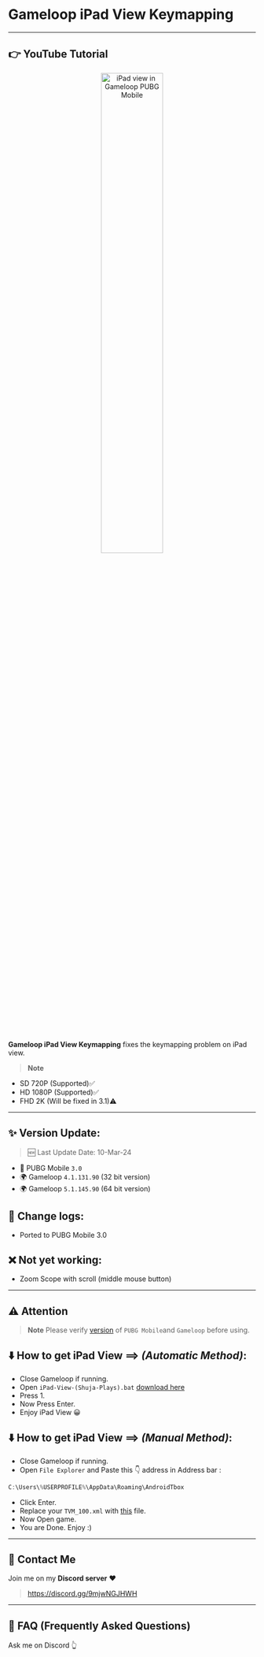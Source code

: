 # Gameloop iPad View Keymapping

---
## 👉 YouTube Tutorial
<a href="https://www.youtube.com/watch?v=2CHkmXX25Vk" title="iPad view in Pubg Mobile without any file">
  <p align="center">
    <img width="50%" src="https://i3.ytimg.com/vi/2CHkmXX25Vk/maxresdefault.jpg" alt="iPad view in Gameloop PUBG Mobile"/>
  </p>
</a>

**Gameloop iPad View Keymapping** fixes the keymapping problem on iPad view. 
> **Note**
- SD 720P (Supported)✅
- HD 1080P (Supported)✅
- FHD 2K (Will be fixed in 3.1)⚠️
---

## ✨ Version Update:

> 🆕 Last Update Date: 10-Mar-24
- 🔫 PUBG Mobile `3.0`
- 🌍 Gameloop `4.1.131.90` (32 bit version)
- 🌍 Gameloop `5.1.145.90` (64 bit version)

## 📜 Change logs:
- Ported to PUBG Mobile 3.0

## ❌ Not yet working:

- Zoom Scope with scroll (middle mouse button)
---

## ⚠️ Attention
> **Note**
> Please verify [version](https://github.com/cool-dev-code/Gameloop-iPad-view-Keymapping/blob/main/Readme.md#version-update) of `PUBG Mobile`and `Gameloop` before using.

## ⬇️ How to get iPad View ==> *(Automatic Method)*:

- Close Gameloop if running.
- Open `iPad-View-(Shuja-Plays).bat` [download here](https://github.com/cool-dev-code/Gameloop-Pro-Keymapping/releases)
- Press 1.
- Now Press Enter.
- Enjoy iPad View 😀

## ⬇️ How to get iPad View ==> *(Manual Method)*:

- Close Gameloop if running.
- Open `File Explorer` and Paste this 👇 address in Address bar : 
```js
C:\Users\%USERPROFILE%\AppData\Roaming\AndroidTbox
```
- Click Enter.
- Replace your `TVM_100.xml` with [this](https://github.com/cool-dev-code/Gameloop-iPad-view-Keymapping/releases) file.
- Now Open game.
- You are Done. Enjoy :)

---
## 💬 Contact Me
Join me on my **Discord server** ❤️
> https://discord.gg/9mjwNGJHWH
---
## 🤔 FAQ (Frequently Asked Questions)
Ask me on Discord 👆
